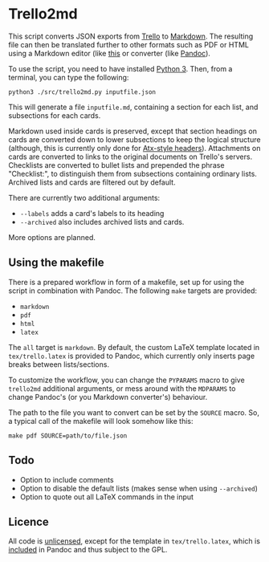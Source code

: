 # Trello2md #

This script converts JSON exports from [Trello](http://trello.com) to
[Markdown](http://daringfireball.net/projects/markdown/basics). The resulting file can then be
translated further to other formats such as PDF or HTML using a Markdown editor (like
[this](https://stackedit.io/#) or converter (like [Pandoc](http://johnmacfarlane.net/pandoc/)).

To use the script, you need to have installed [Python 3](https://www.python.org/download). Then,
from a terminal, you can type the following:

    python3 ./src/trello2md.py inputfile.json
    
This will generate a file `inputfile.md`, containing a section for each list, and subsections for
each cards. 

Markdown used inside cards is preserved, except that section headings on cards are converted down to
lower subsections to keep the logical structure (although, this is currently only done for
[Atx-style headers](http://johnmacfarlane.net/pandoc/README.html#atx-style-headers)). Attachments on
cards are converted to links to the original documents on Trello's servers. Checklists are converted
to bullet lists and prepended the phrase "Checklist:", to distinguish them from subsections
containing ordinary lists. Archived lists and cards are filtered out by default.

There are currently two additional arguments:

- `--labels` adds a card's labels to its heading
- `--archived` also includes archived lists and cards.

More options are planned.

## Using the makefile ##

There is a prepared workflow in form of a makefile, set up for using the script in combination with
Pandoc. The following `make` targets are provided:

- `markdown`
- `pdf`
- `html`
- `latex`

The `all` target is `markdown`. By default, the custom LaTeX template located in `tex/trello.latex`
is provided to Pandoc, which currently only inserts page breaks between lists/sections.

To customize the workflow, you can change the `PYPARAMS` macro to give `trello2md` additional
arguments, or mess around with the `MDPARAMS` to change Pandoc's (or you Markdown converter's)
behaviour.

The path to the file you want to convert can be set by the `SOURCE` macro. So, a typical call of the
makefile will look somehow like this:

    make pdf SOURCE=path/to/file.json

## Todo ##

- Option to include comments
- Option to disable the default lists (makes sense when using `--archived`)
- Option to quote out all LaTeX commands in the input

## Licence ##

All code is [unlicensed](http://unlicense.org/), except for the template in `tex/trello.latex`,
which is [included](https://github.com/jgm/pandoc/blob/master/COPYRIGHT) in Pandoc and thus subject
to the GPL.
